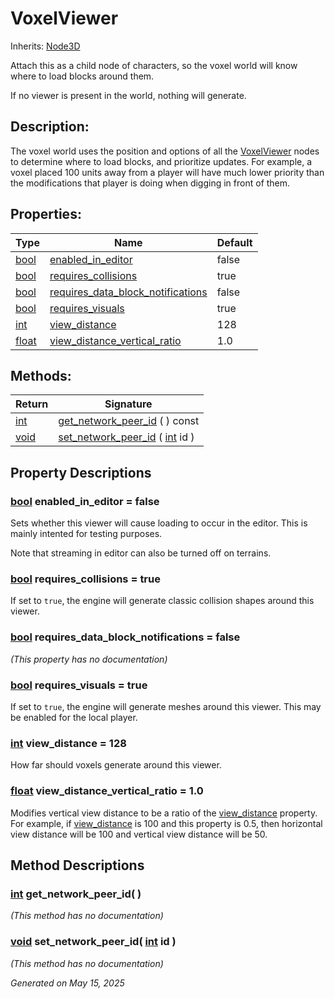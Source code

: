 # VoxelViewer

Inherits: [Node3D](https://docs.godotengine.org/en/stable/classes/class_node3d.html)

Attach this as a child node of characters, so the voxel world will know where to load blocks around them.

If no viewer is present in the world, nothing will generate.

## Description:

The voxel world uses the position and options of all the [VoxelViewer](VoxelViewer.md) nodes to determine where to load blocks, and prioritize updates. For example, a voxel placed 100 units away from a player will have much lower priority than the modifications that player is doing when digging in front of them.

## Properties:


Type                                                                      | Name                                                                       | Default
------------------------------------------------------------------------- | -------------------------------------------------------------------------- | --------
[bool](https://docs.godotengine.org/en/stable/classes/class_bool.html)    | [enabled_in_editor](#i_enabled_in_editor)                                  | false
[bool](https://docs.godotengine.org/en/stable/classes/class_bool.html)    | [requires_collisions](#i_requires_collisions)                              | true
[bool](https://docs.godotengine.org/en/stable/classes/class_bool.html)    | [requires_data_block_notifications](#i_requires_data_block_notifications)  | false
[bool](https://docs.godotengine.org/en/stable/classes/class_bool.html)    | [requires_visuals](#i_requires_visuals)                                    | true
[int](https://docs.godotengine.org/en/stable/classes/class_int.html)      | [view_distance](#i_view_distance)                                          | 128
[float](https://docs.godotengine.org/en/stable/classes/class_float.html)  | [view_distance_vertical_ratio](#i_view_distance_vertical_ratio)            | 1.0
<p></p>

## Methods:


Return                                                                | Signature
--------------------------------------------------------------------- | ---------------------------------------------------------------------------------------------------------------------------
[int](https://docs.godotengine.org/en/stable/classes/class_int.html)  | [get_network_peer_id](#i_get_network_peer_id) ( ) const
[void](#)                                                             | [set_network_peer_id](#i_set_network_peer_id) ( [int](https://docs.godotengine.org/en/stable/classes/class_int.html) id )
<p></p>

## Property Descriptions

### [bool](https://docs.godotengine.org/en/stable/classes/class_bool.html)<span id="i_enabled_in_editor"></span> **enabled_in_editor** = false

Sets whether this viewer will cause loading to occur in the editor. This is mainly intented for testing purposes.

Note that streaming in editor can also be turned off on terrains.

### [bool](https://docs.godotengine.org/en/stable/classes/class_bool.html)<span id="i_requires_collisions"></span> **requires_collisions** = true

If set to `true`, the engine will generate classic collision shapes around this viewer.

### [bool](https://docs.godotengine.org/en/stable/classes/class_bool.html)<span id="i_requires_data_block_notifications"></span> **requires_data_block_notifications** = false

*(This property has no documentation)*

### [bool](https://docs.godotengine.org/en/stable/classes/class_bool.html)<span id="i_requires_visuals"></span> **requires_visuals** = true

If set to `true`, the engine will generate meshes around this viewer. This may be enabled for the local player.

### [int](https://docs.godotengine.org/en/stable/classes/class_int.html)<span id="i_view_distance"></span> **view_distance** = 128

How far should voxels generate around this viewer.

### [float](https://docs.godotengine.org/en/stable/classes/class_float.html)<span id="i_view_distance_vertical_ratio"></span> **view_distance_vertical_ratio** = 1.0

Modifies vertical view distance to be a ratio of the [view_distance](VoxelViewer.md#i_view_distance) property. For example, if [view_distance](VoxelViewer.md#i_view_distance) is 100 and this property is 0.5, then horizontal view distance will be 100 and vertical view distance will be 50.

## Method Descriptions

### [int](https://docs.godotengine.org/en/stable/classes/class_int.html)<span id="i_get_network_peer_id"></span> **get_network_peer_id**( )

*(This method has no documentation)*

### [void](#)<span id="i_set_network_peer_id"></span> **set_network_peer_id**( [int](https://docs.godotengine.org/en/stable/classes/class_int.html) id )

*(This method has no documentation)*

_Generated on May 15, 2025_
